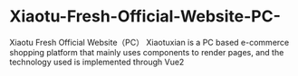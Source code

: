# Xiaotu-Fresh-Official-Website-PC-
Xiaotu Fresh Official Website（PC）
Xiaotuxian is a PC based e-commerce shopping platform that mainly uses components to render pages, and the technology used is implemented through Vue2

